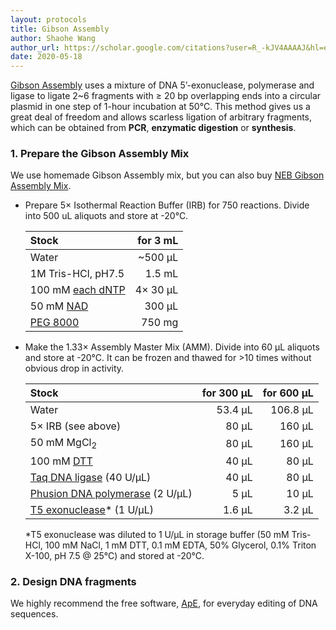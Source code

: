 ```yaml
---
layout: protocols
title: Gibson Assembly
author: Shaohe Wang
author_url: https://scholar.google.com/citations?user=R_-kJV4AAAAJ&hl=en
date: 2020-05-18
---
```


[Gibson Assembly](https://doi.org/10.1038/nmeth.1318) uses a mixture of DNA 5’-exonuclease, polymerase and ligase to ligate 2~6 fragments with ≥ 20 bp overlapping ends into a circular plasmid in one step of 1-hour incubation at 50°C. This method gives us a great deal of freedom and allows scarless ligation of arbitrary fragments, which can be obtained from __PCR__, __enzymatic digestion__ or __synthesis__.

### 1. Prepare the Gibson Assembly Mix

We use homemade Gibson Assembly mix, but you can also buy [NEB Gibson Assembly Mix](https://www.neb.com/products/e2611-gibson-assembly-master-mix#Product%20Information).

- Prepare 5× Isothermal Reaction Buffer (IRB) for 750 reactions. Divide into 500 uL aliquots and store at -20°C.

  | Stock | for 3 mL |
  |:---|---:|
  | Water | ~500 µL |
  | 1M Tris-HCl, pH7.5 | 1.5 mL |
  | 100 mM [each dNTP](https://www.neb.com/products/n0446-deoxynucleotide-solutionset#Product%20Information) | 4× 30 µL |
  | 50 mM [NAD](https://www.sigmaaldrich.com/catalog/product/sial/n7004?lang=en&region=US) | 300 µL |
  | [PEG 8000](https://www.sigmaaldrich.com/catalog/product/aldrich/p2139?lang=en&region=US) | 750 mg |

- Make the 1.33× Assembly Master Mix (AMM). Divide into 60 µL aliquots and store at -20°C. It can be frozen and thawed for >10 times without obvious drop in activity.

  | Stock | for 300 µL | for 600 µL |
  |:---|---:|---:|
  | Water	| 53.4 µL | 106.8 µL |
	| 5× IRB (see above) | 80 µL | 160 µL |
  | 50 mM MgCl<sub>2</sub> | 80 µL | 160 µL |
	| 100 mM [DTT](https://www.sigmaaldrich.com/catalog/product/roche/dttro?lang=en&region=US) | 40 µL | 80 µL |
	| [Taq DNA ligase](https://www.neb.com/products/m0208-taq-dna-ligase#Product%20Information) (40 U/µL) | 40 µL | 80 µL |
  | [Phusion DNA polymerase](https://www.neb.com/products/m0530-phusion-high-fidelity-dna-polymerase#Product%20Information) (2 U/µL) | 5 µL | 10 µL |
  | [T5 exonuclease](https://www.neb.com/products/m0363-t5-exonuclease#Product%20Information)* (1 U/µL) | 1.6 µL | 3.2 µL |

  *T5 exonuclease was diluted to 1 U/µL in storage buffer (50 mM Tris-HCl, 100 mM NaCl, 1 mM DTT, 0.1 mM EDTA, 50% Glycerol, 0.1% Triton X-100, pH 7.5 @ 25°C) and stored at -20°C.

### 2. Design DNA fragments

We highly recommend the free software, [ApE](https://jorgensen.biology.utah.edu/wayned/ape/), for everyday editing of DNA sequences.
